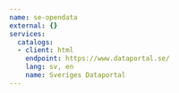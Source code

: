 ```yaml
---
name: se-opendata
external: {}
services:
  catalogs:
  - client: html
    endpoint: https://www.dataportal.se/
    lang: sv, en
    name: Sveriges Dataportal
---
```

